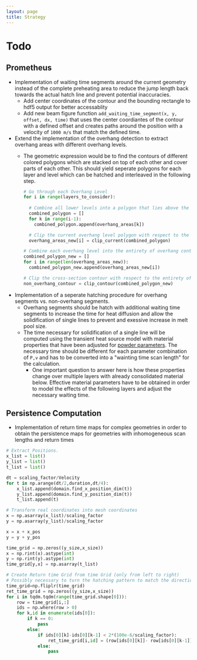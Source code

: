 ```yaml
---
layout: page
title: Strategy
---
```


# Todo

## Prometheus 
- Implementation of waiting time segments around the current geometry instead of the complete preheating area to reduce the jump length back towards the actual hatch line and prevent potential inaccuracies.
  - Add center coordinates of the contour and the bounding rectangle to hdf5 output for better accessablity
  - Add new beam figure function `add_waiting_time_segment(x, y, offset, dx, time)` that uses the center coordiantes of the contour with a defined offset and creates paths around the position with a velocity of `1000 m/s` that match the defined time.
- Extend the implementation of the overhang detection to extract overhang areas with different overhang levels.
  - The geometric expression would be to find the contours of different colored polygons which are stacked on top of each other and cover parts of each other. This should yield seperate polygons for each layer and level which can be hatched and interleaved in the following step.
  
    ```python
    # Go through each Overhang Level
    for i in range(layers_to_consider):
      
      # Combine all lower levels into a polygon that lies above the current one
      combined_polygon = []
      for k in range(i-1):
        combined_polygon.append(overhang_areas[k])

      # Clip the current overhang level polygon with respect to the ones that lie above to obtain the new overhang polygon for the current level i. 
      overhang_areas_new[i] = clip_current(combined_polygon)

    # Combine each overhang level into the entirety of overhang contours
    combined_polygon_new = []
    for i in range(len(overhang_areas_new)):
      combined_polygon_new.append(overhang_areas_new[i])

    # Clip the cross-section contour with respect to the entirety of overhang contours to obtain the non-overhang contour segments.
    non_overhang_contour = clip_contour(combined_polygon_new)
    ```
- Implementation of a seperate hatching procedure for overhang segments vs. non-overhang segments.
  - Overhang segments should be hatch with additional waiting time segments to increase the time for heat diffusion and allow the solidification of single lines to prevent and exessive increase in melt pool size.
  - The time necessary for solidification of a single line will be computed using the transient heat source model with material properties that have been adjusted for [powder parameters](https://www.nature.com/articles/s41598-017-11243-8.pdf). The necessary time should be different for each parameter combination of `P,v` and has to be converted into a "wainting time scan length" for the calculation.
    - One important question to answer here is how these properties change over multiple layers with already consolidated material below. Effective material parameters have to be obtained in order to model the effects of the following layers and adjust the necessary waiting time.

## Persistence Computation

- Implementation of return time maps for complex geometries in order to obtain the persistence maps for geometries with inhomogeneous scan lengths and return times

```python
# Extract Positions.
x_list = list()
y_list = list()
t_list = list()

dt = scaling_factor/Velocity
for t in np.arange(dt/2,duration,dt/4):
    x_list.append(domain.find_x_position_dim(t))
    y_list.append(domain.find_y_position_dim(t))
    t_list.append(t)

# Transform real coordinates into mesh coordinates
x = np.asarray(x_list)/scaling_factor
y = np.asarray(y_list)/scaling_factor

x = x + x_pos
y = y + y_pos

time_grid = np.zeros((y_size,x_size))
x = np.rint(x).astype(int)
y = np.rint(y).astype(int)
time_grid[y,x] = np.asarray(t_list)

# Create Return time Grid from time Grid (only from left to right)
# Possibly necessary to turn the hatching pattern to match the direction.
time_grid=np.fliplr(time_grid)
ret_time_grid = np.zeros((y_size,x_size))
for i in tqdm.tqdm(range(time_grid.shape[0])):
    row = time_grid[i,:]
    ids = np.where(row > 0)
    for k,id in enumerate(ids[0]):
        if k == 0:
            pass
        else:
            if ids[0][k]-ids[0][k-1] < 2*(100e-6/scaling_factor):
                ret_time_grid[i,id] = (row[ids[0][k]]- row[ids[0][k-1]])
            else:
                pass
```